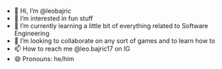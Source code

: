 - 👋 Hi, I’m @leobajric
- 👀 I’m interested in fun stuff
- 🌱 I’m currently learning a little bit of everything related to Software Engineering
- 💞️ I’m looking to collaborate on any sort of games and to learn how to
- 📫 How to reach me @leo.bajric17 on IG
- 😄 Pronouns: he/him


<!---
leobajric/leobajric is a ✨ special ✨ repository because its `README.md` (this file) appears on your GitHub profile.
You can click the Preview link to take a look at your changes.
--->
